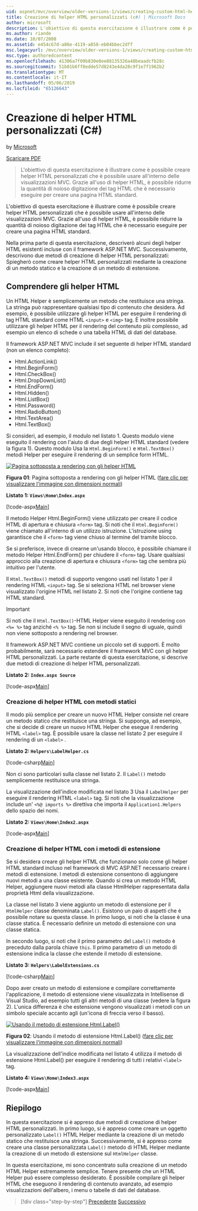 ```yaml
---
uid: aspnet/mvc/overview/older-versions-1/views/creating-custom-html-helpers-cs
title: Creazione di helper HTML personalizzati (c#) | Microsoft Docs
author: microsoft
description: L'obiettivo di questa esercitazione è illustrare come è possibile creare helper HTML personalizzati che è possibile usare all'interno delle visualizzazioni MVC. Grazie all'uso di HTML Helper...
ms.author: riande
ms.date: 10/07/2008
ms.assetid: e454c67d-a86e-4119-a858-eb04bbec2dff
msc.legacyurl: /mvc/overview/older-versions-1/views/creating-custom-html-helpers-cs
msc.type: authoredcontent
ms.openlocfilehash: 41306a7f09b830e0ee88135326a48beaadcfb28c
ms.sourcegitcommit: 51b01b6ff8edde57d8243e4da28c9f1e7f1962b2
ms.translationtype: MT
ms.contentlocale: it-IT
ms.lasthandoff: 05/06/2019
ms.locfileid: "65126643"
---
```

# <a name="creating-custom-html-helpers-c"></a>Creazione di helper HTML personalizzati (C#)

by [Microsoft](https://github.com/microsoft)

[Scaricare PDF](http://download.microsoft.com/download/1/1/f/11f721aa-d749-4ed7-bb89-a681b68894e6/ASPNET_MVC_Tutorial_9_CS.pdf)

> L'obiettivo di questa esercitazione è illustrare come è possibile creare helper HTML personalizzati che è possibile usare all'interno delle visualizzazioni MVC. Grazie all'uso di helper HTML, è possibile ridurre la quantità di noioso digitazione dei tag HTML che è necessario eseguire per creare una pagina HTML standard.

L'obiettivo di questa esercitazione è illustrare come è possibile creare helper HTML personalizzati che è possibile usare all'interno delle visualizzazioni MVC. Grazie all'uso di helper HTML, è possibile ridurre la quantità di noioso digitazione dei tag HTML che è necessario eseguire per creare una pagina HTML standard.

Nella prima parte di questa esercitazione, descriverò alcuni degli helper HTML esistenti incluse con il framework ASP.NET MVC. Successivamente, descrivono due metodi di creazione di helper HTML personalizzati: Spiegherò come creare helper HTML personalizzati mediante la creazione di un metodo statico e la creazione di un metodo di estensione.

## <a name="understanding-html-helpers"></a>Comprendere gli helper HTML

Un HTML Helper è semplicemente un metodo che restituisce una stringa. La stringa può rappresentare qualsiasi tipo di contenuto che desidera. Ad esempio, è possibile utilizzare gli helper HTML per eseguire il rendering di tag HTML standard come HTML `<input>` e `<img>` tag. È inoltre possibile utilizzare gli helper HTML per il rendering del contenuto più complesso, ad esempio un elenco di schede o una tabella HTML di dati del database.

Il framework ASP.NET MVC include il set seguente di helper HTML standard (non un elenco completo):

- Html.ActionLink()
- Html.BeginForm()
- Html.CheckBox()
- Html.DropDownList()
- Html.EndForm()
- Html.Hidden()
- Html.ListBox()
- Html.Password()
- Html.RadioButton()
- Html.TextArea()
- Html.TextBox()

Si consideri, ad esempio, il modulo nel listato 1. Questo modulo viene eseguito il rendering con l'aiuto di due degli helper HTML standard (vedere la figura 1). Questo modulo Usa la `Html.BeginForm()` e `Html.TextBox()` metodi Helper per eseguire il rendering di un semplice form HTML.

[![Pagina sottoposta a rendering con gli helper HTML](creating-custom-html-helpers-cs/_static/image2.png)](creating-custom-html-helpers-cs/_static/image1.png)

**Figura 01**: Pagina sottoposta a rendering con gli helper HTML ([fare clic per visualizzare l'immagine con dimensioni normali](creating-custom-html-helpers-cs/_static/image3.png))

**Listato 1: `Views\Home\Index.aspx`**

[!code-aspx[Main](creating-custom-html-helpers-cs/samples/sample1.aspx)]

Il metodo Helper Html.BeginForm() viene utilizzato per creare il codice HTML di apertura e chiusura `<form>` tag. Si noti che il `Html.BeginForm()` viene chiamato all'interno di un utilizzo istruzione. L'istruzione using garantisce che il `<form>` tag viene chiuso al termine del tramite blocco.

Se si preferisce, invece di crearne un'usando blocco, è possibile chiamare il metodo Helper Html.EndForm() per chiudere il `<form>` tag. Usare qualsiasi approccio alla creazione di apertura e chiusura `<form>` tag che sembra più intuitivo per l'utente.

Il `Html.TextBox()` metodi di supporto vengono usati nel listato 1 per il rendering HTML `<input>` tag. Se si seleziona HTML nel browser viene visualizzato l'origine HTML nel listato 2. Si noti che l'origine contiene tag HTML standard.

> [!IMPORTANT]
> Si noti che il `Html.TextBox()`-HTML Helper viene eseguito il rendering con `<%= %>` tag anziché `<% %>` tag. Se non si include il segno di uguale, quindi non viene sottoposto a rendering nel browser.

Il framework ASP.NET MVC contiene un piccolo set di supporti. È molto probabilmente, sarà necessario estendere il framework MVC con gli helper HTML personalizzati. La parte restante di questa esercitazione, si descrive due metodi di creazione di helper HTML personalizzati.

**Listato 2: `Index.aspx Source`**

[!code-aspx[Main](creating-custom-html-helpers-cs/samples/sample2.aspx)]

### <a name="creating-html-helpers-with-static-methods"></a>Creazione di helper HTML con metodi statici

Il modo più semplice per creare un nuovo HTML Helper consiste nel creare un metodo statico che restituisce una stringa. Si supponga, ad esempio, che si decide di creare un nuovo HTML Helper che esegue il rendering HTML `<label>` tag. È possibile usare la classe nel listato 2 per eseguire il rendering di un `<label>` .

**Listato 2: `Helpers\LabelHelper.cs`**

[!code-csharp[Main](creating-custom-html-helpers-cs/samples/sample3.cs)]

Non ci sono particolari sulla classe nel listato 2. Il `Label()` metodo semplicemente restituisce una stringa.

La visualizzazione dell'indice modificata nel listato 3 Usa il `LabelHelper` per eseguire il rendering HTML `<label>` tag. Si noti che la visualizzazione include un' `<%@ imports %>` direttiva che importa il `Application1.Helpers` dello spazio dei nomi.

**Listato 2: `Views\Home\Index2.aspx`**

[!code-aspx[Main](creating-custom-html-helpers-cs/samples/sample4.aspx)]

### <a name="creating-html-helpers-with-extension-methods"></a>Creazione di helper HTML con i metodi di estensione

Se si desidera creare gli helper HTML che funzionano solo come gli helper HTML standard incluso nel framework di MVC ASP.NET necessario creare i metodi di estensione. I metodi di estensione consentono di aggiungere nuovi metodi a una classe esistente. Quando si crea un metodo HTML Helper, aggiungere nuovi metodi alla classe HtmlHelper rappresentata dalla proprietà Html della visualizzazione.

La classe nel listato 3 viene aggiunto un metodo di estensione per il `HtmlHelper` classe denominata `Label()`. Esistono un paio di aspetti che è possibile notare su questa classe. In primo luogo, si noti che la classe è una classe statica. È necessario definire un metodo di estensione con una classe statica.

In secondo luogo, si noti che il primo parametro del `Label()` metodo è preceduto dalla parola chiave `this`. Il primo parametro di un metodo di estensione indica la classe che estende il metodo di estensione.

**Listato 3: `Helpers\LabelExtensions.cs`**

[!code-csharp[Main](creating-custom-html-helpers-cs/samples/sample5.cs)]

Dopo aver creato un metodo di estensione e compilare correttamente l'applicazione, il metodo di estensione viene visualizzata in Intellisense di Visual Studio, ad esempio tutti gli altri metodi di una classe (vedere la figura 2). L'unica differenza è che estensione vengono visualizzati i metodi con un simbolo speciale accanto agli (un'icona di freccia verso il basso).

[![Usando il metodo di estensione Html.Label()](creating-custom-html-helpers-cs/_static/image5.png)](creating-custom-html-helpers-cs/_static/image4.png)

**Figura 02**: Usando il metodo di estensione Html.Label() ([fare clic per visualizzare l'immagine con dimensioni normali](creating-custom-html-helpers-cs/_static/image6.png))

La visualizzazione dell'indice modificata nel listato 4 utilizza il metodo di estensione Html.Label() per eseguire il rendering di tutti i relativi `<label>` tag.

**Listato 4: `Views\Home\Index3.aspx`**

[!code-aspx[Main](creating-custom-html-helpers-cs/samples/sample6.aspx)]

## <a name="summary"></a>Riepilogo

In questa esercitazione si è appreso due metodi di creazione di helper HTML personalizzati. In primo luogo, si è appreso come creare un oggetto personalizzato `Label()` HTML Helper mediante la creazione di un metodo statico che restituisce una stringa. Successivamente, si è appreso come creare una classe personalizzata `Label()` metodo di HTML Helper mediante la creazione di un metodo di estensione sul `HtmlHelper` classe.

In questa esercitazione, mi sono concentrato sulla creazione di un metodo HTML Helper estremamente semplice. Tenere presente che un HTML Helper può essere complesso desiderato. È possibile compilare gli helper HTML che eseguono il rendering di contenuto avanzato, ad esempio visualizzazioni dell'albero, i menu o tabelle di dati del database.

> [!div class="step-by-step"]
> [Precedente](asp-net-mvc-views-overview-cs.md)
> [Successivo](using-the-tagbuilder-class-to-build-html-helpers-cs.md)
